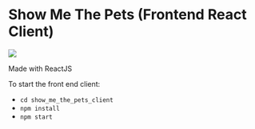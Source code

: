 # Show Me The Pets (Frontend React Client)
![](http://forthebadge.com/images/badges/made-with-javascript.svg)

Made with ReactJS

To start the front end client:
- `cd show_me_the_pets_client`
- `npm install`
- `npm start`
